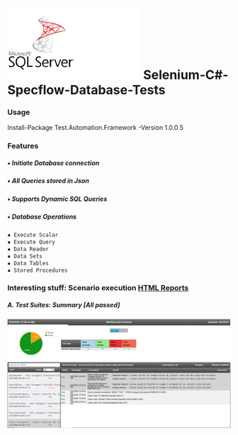 # <img src="https://github.com/SandeepDhamale1905/SandeepDhamaleProfile/blob/master/Logos/SQL_png.png" alt="Selenium C# Database"> Selenium-C#-Specflow-Database-Tests

### Usage
Install-Package Test.Automation.Framework -Version 1.0.0.5

### Features
##### ▪ Initiate Database connection
##### ▪ All Queries stored in Json
##### ▪ Supports Dynamic SQL Queries
##### ▪ Database Operations
    ▪ Execute Scalar 
    ▪ Execute Query 
    ▪ Data Reader
    ▪ Data Sets 
    ▪ Data Tables
    ▪ Stored Procedures

### Interesting stuff: Scenario execution [HTML Reports](https://github.com/SandeepDhamale19/Selenium-Database-Tests/tree/master/TestAutomation.MSSQLTests/Results)
##### A. Test Suites: Summary [All passed]
 <kbd>![](TestAutomation.MSSQLTests/Results/Execution_Report_Database.PNG)</kbd>

 
